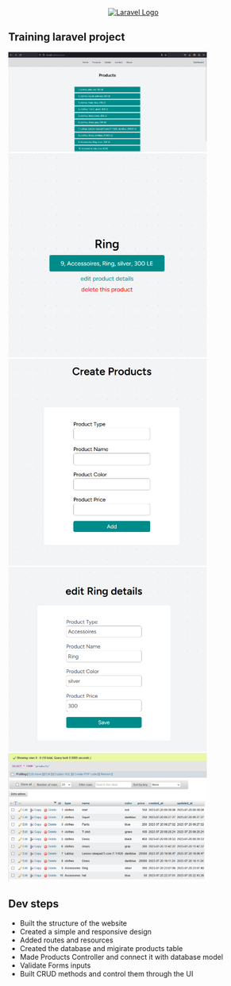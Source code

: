 <p align="center"><a href="https://laravel.com" target="_blank"><img src="https://raw.githubusercontent.com/laravel/art/master/logo-lockup/5%20SVG/2%20CMYK/1%20Full%20Color/laravel-logolockup-cmyk-red.svg" width="400" alt="Laravel Logo"></a></p>

## Training laravel project
<img src="https://github.com/Mohamed855/startingLaravel/blob/main/public/screenshots/all-products.png?raw=true)" width="400" alt="all-products">
<img src="https://github.com/Mohamed855/startingLaravel/blob/main/public/screenshots/product-page.png?raw=true)" width="400" alt="product-page">
<img src="https://github.com/Mohamed855/startingLaravel/blob/main/public/screenshots/create-product.png?raw=true)" width="400" alt="create-product">
<img src="https://github.com/Mohamed855/startingLaravel/blob/main/public/screenshots/edit-details.png?raw=true)" width="400" alt="edit-details">
<img src="https://github.com/Mohamed855/startingLaravel/blob/main/public/screenshots/db.png?raw=true)" width="400" alt="database">

## Dev steps
- Built the structure of the website
- Created a simple and responsive design
- Added routes and resources
- Created the database and migirate products table
- Made Products Controller and connect it with database model
- Validate Forms inputs
- Built CRUD methods and control them through the UI

